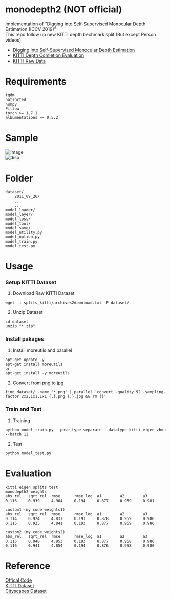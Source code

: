 # monodepth2 (NOT official)
Implementation of "Digging into Self-Supervised Monocular Depth Estimation (ICCV 2019)"  
This repo follow up new KITTI depth bechmark split (But except Person videos)  
- [Digging into Self-Supervised Monocular Depth Estimation](https://arxiv.org/abs/1806.01260)  
- [KITTI Depth Comletion Evaluation](http://www.cvlibs.net/datasets/kitti/eval_depth.php?benchmark=depth_completion)  
- [KITTI Raw Data](http://www.cvlibs.net/datasets/kitti/raw_data.php)  
# Requirements  
```
tqdm
natsorted
numpy
Pillow
torch >= 1.7.1
albumentations == 0.5.2
```
# Sample
![image](https://github.com/Doyosae/Digging_Into_Self-Supervised_Monocular_Depth_Estimation/blob/main/sample/image.gif)  
![disp](https://github.com/Doyosae/Digging_Into_Self-Supervised_Monocular_Depth_Estimation/blob/main/sample/disp.gif)  
# Folder  
```
dataset/
    2011_09_26/
    ...
    ...
model_loader/
model_layer/
model_loss/
model_tool/
model_save/
model_utility.py
model_option.py
model_train.py
model_test.py
```
# Usage
### Setup KITTI Dataset
1. Download Raw KITTI Dataset
```
wget -i splits_kitti/archives2download.txt -P dataset/  
```
2. Unzip Dataset
```
cd dataset
unzip "*.zip"
```
### Install pakages
1. Install moreutils and parallel  
```
apt-get update -y
apt-get install moreutils
or
apt-get install -y moreutils
```
2. Convert from png to jpg
```
find dataset/ -name '*.png' | parallel 'convert -quality 92 -sampling-factor 2x2,1x1,1x1 {.}.png {.}.jpg && rm {}'
```
### Train and Test
1. Training
```
python model_train.py --pose_type separate --datatype kitti_eigen_zhou --batch 12
```
2. Test
```
python model_test.py
```
# Evaluation
```
kitti eigen splits test
monodepth2 weights
abs_rel   sqrt_rel  rmse      rmse_log  a1        a2        a3
0.116     0.939     4.904     0.194     0.877     0.959     0.981

custom1 (my code weights1)
abs_rel   sqrt_rel  rmse      rmse_log  a1        a2        a3
0.114     0.924     4.837     0.193     0.878     0.959     0.980
0.115     0.925     4.841     0.193     0.877     0.959     0.980

custom2 (my code weights2)
abs_rel   sqrt_rel  rmse      rmse_log  a1        a2        a3
0.115     0.940     4.853     0.193     0.877     0.958     0.980
0.116     0.941     4.854     0.194     0.876     0.958     0.980
```
# Reference  
[Offical Code](https://github.com/nianticlabs/monodepth2)  
[KITTI Dataset](https://github.com/Doyosae/KITTIDataset)  
[Cityscapes Dataset](https://github.com/Doyosae/CityscapesDataset)
